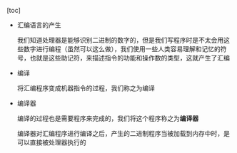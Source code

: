 [toc]

* 汇编语言的产生

  我们知道处理器是能够识别二进制的数字的，但是我们写程序时是不太会用这些数字进行编程（虽然可以这么做），我们使用一些人类容易理解和记忆的符号，也就是这些助记符，来描述指令的功能和操作数的类型，这就产生了汇编

* 编译

  将汇编程序变成机器指令的过程，我们称之为编译

* 编译器

  编译的过程也是需要程序来完成的，我们将这个程序称之为**编译器**

  编译器对汇编程序进行编译之后，产生的二进制程序当被加载到内存中时，是可以直接被处理器执行的



